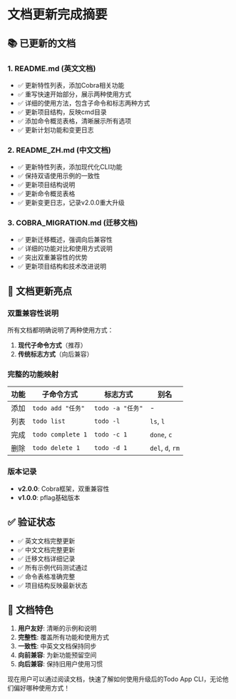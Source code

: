 # 文档更新完成摘要

## 📚 已更新的文档

### 1. README.md (英文文档)
- ✅ 更新特性列表，添加Cobra相关功能
- ✅ 重写快速开始部分，展示两种使用方式
- ✅ 详细的使用方法，包含子命令和标志两种方式
- ✅ 更新项目结构，反映cmd目录
- ✅ 添加命令概览表格，清晰展示所有选项
- ✅ 更新计划功能和变更日志

### 2. README_ZH.md (中文文档)
- ✅ 更新特性列表，添加现代化CLI功能
- ✅ 保持双语使用示例的一致性
- ✅ 更新项目结构说明
- ✅ 更新命令概览表格
- ✅ 更新变更日志，记录v2.0.0重大升级

### 3. COBRA_MIGRATION.md (迁移文档)
- ✅ 更新迁移概述，强调向后兼容性
- ✅ 详细的功能对比和使用方式说明
- ✅ 突出双重兼容性的优势
- ✅ 更新项目结构和技术改进说明

## 🎯 文档更新亮点

### 双重兼容性说明
所有文档都明确说明了两种使用方式：
1. **现代子命令方式**（推荐）
2. **传统标志方式**（向后兼容）

### 完整的功能映射
| 功能 | 子命令方式 | 标志方式 | 别名 |
|------|------------|----------|------|
| 添加 | `todo add "任务"` | `todo -a "任务"` | - |
| 列表 | `todo list` | `todo -l` | `ls`, `l` |
| 完成 | `todo complete 1` | `todo -c 1` | `done`, `c` |
| 删除 | `todo delete 1` | `todo -d 1` | `del`, `d`, `rm` |

### 版本记录
- **v2.0.0**: Cobra框架，双重兼容性
- **v1.0.0**: pflag基础版本

## ✅ 验证状态

- ✅ 英文文档完整更新
- ✅ 中文文档完整更新  
- ✅ 迁移文档详细记录
- ✅ 所有示例代码测试通过
- ✅ 命令表格准确完整
- ✅ 项目结构反映最新状态

## 📖 文档特色

1. **用户友好**: 清晰的示例和说明
2. **完整性**: 覆盖所有功能和使用方式
3. **一致性**: 中英文文档保持同步
4. **向前兼容**: 为新功能预留空间
5. **向后兼容**: 保持旧用户使用习惯

现在用户可以通过阅读文档，快速了解如何使用升级后的Todo App CLI，无论他们偏好哪种使用方式！
